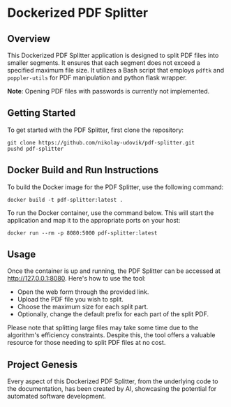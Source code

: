 # Dockerized PDF Splitter

## Overview

This Dockerized PDF Splitter application is designed to split PDF files into smaller segments. It ensures that each segment does not exceed a specified maximum file size. It utilizes a Bash script that employs `pdftk` and `poppler-utils` for PDF manipulation and python flask wrapper.

**Note**: Opening PDF files with passwords is currently not implemented.

## Getting Started

To get started with the PDF Splitter, first clone the repository:

```
git clone https://github.com/nikolay-udovik/pdf-splitter.git
pushd pdf-splitter
```

## Docker Build and Run Instructions

To build the Docker image for the PDF Splitter, use the following command:

```
docker build -t pdf-splitter:latest .
```

To run the Docker container, use the command below. This will start the application and map it to the appropriate ports on your host:

```
docker run --rm -p 8080:5000 pdf-splitter:latest
```

## Usage

Once the container is up and running, the PDF Splitter can be accessed at http://127.0.0.1:8080. Here's how to use the tool:

* Open the web form through the provided link.
* Upload the PDF file you wish to split.
* Choose the maximum size for each split part.
* Optionally, change the default prefix for each part of the split PDF.

Please note that splitting large files may take some time due to the algorithm's efficiency constraints. Despite this, the tool offers a valuable resource for those needing to split PDF files at no cost.


## Project Genesis

Every aspect of this Dockerized PDF Splitter, from the underlying code to the documentation, has been created by AI, showcasing the potential for automated software development.